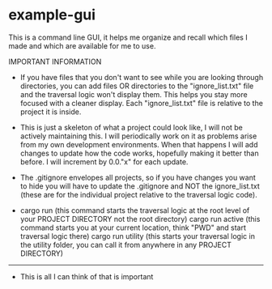 # example-gui
This is a command line GUI, it helps me organize and recall which files I made and which are available for me to use.

IMPORTANT INFORMATION
- If you have files that you don't want to see while you are looking through directories, you can add files OR directories to the "ignore_list.txt" file
  and the traversal logic won't display them. This helps you stay more focused with a cleaner display. Each "ignore_list.txt" file is relative to the project
  it is inside.

- This is just a skeleton of what a project could look like, I will not be actively maintaining this. I will periodically work on it as problems arise from
  my own development environments. When that happens I will add changes to update how the code works, hopefully making it better than before. I will increment
  by 0.0."x" for each update.

- The .gitignore envelopes all projects, so if you have changes you want to hide you will have to update the .gitignore and NOT the ignore_list.txt (these are
  for the individual project relative to the traversal logic code).

- cargo run (this command starts the traversal logic at the root level of your PROJECT DIRECTORY not the root directory)
  cargo run active (this command starts you at your current location, think "PWD" and start traversal logic there)
  cargo run utility (this starts your traversal logic in the utility folder, you can call it from anywhere in any PROJECT DIRECTORY)

----------------------------------------------------------------------------------------------------------------------------------------------------------------

- This is all I can think of that is important 
 
